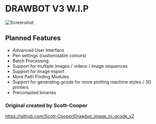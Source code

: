 # DRAWBOT V3 W.I.P

![Screenshot](https://github.com/SonarSonic/Drawbot_image_to_gcode_v3/blob/master/src/main/resources/pics/ScreenshotV3.JPG?raw=true)

## Planned Features
- Advanced User Interface
- Pen settings (customisable colours)
- Batch Processing
- Support for multiple images / videos / image sequences
- Support for image export
- More Path Finding Modules
- Support for generating gcode for more plotting machine styles / 3D printers
- Precompiled binaries

### Original created by Scott-Cooper
https://github.com/Scott-Cooper/Drawbot_image_to_gcode_v2
